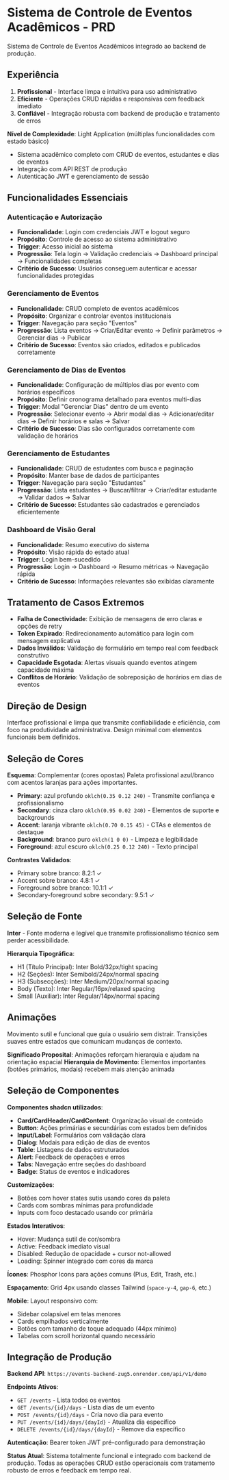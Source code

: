 # Sistema de Controle de Eventos Acadêmicos - PRD

Sistema de Controle de Eventos Acadêmicos integrado ao backend de produção.

## Experiência

1. **Profissional** - Interface limpa e intuitiva para uso administrativo
2. **Eficiente** - Operações CRUD rápidas e responsivas com feedback imediato  
3. **Confiável** - Integração robusta com backend de produção e tratamento de erros

**Nível de Complexidade**: Light Application (múltiplas funcionalidades com estado básico)
- Sistema acadêmico completo com CRUD de eventos, estudantes e dias de eventos
- Integração com API REST de produção
- Autenticação JWT e gerenciamento de sessão

## Funcionalidades Essenciais

### Autenticação e Autorização
- **Funcionalidade**: Login com credenciais JWT e logout seguro
- **Propósito**: Controle de acesso ao sistema administrativo
- **Trigger**: Acesso inicial ao sistema
- **Progressão**: Tela login → Validação credenciais → Dashboard principal → Funcionalidades completas
- **Critério de Sucesso**: Usuários conseguem autenticar e acessar funcionalidades protegidas

### Gerenciamento de Eventos
- **Funcionalidade**: CRUD completo de eventos acadêmicos
- **Propósito**: Organizar e controlar eventos institucionais
- **Trigger**: Navegação para seção "Eventos"
- **Progressão**: Lista eventos → Criar/Editar evento → Definir parâmetros → Gerenciar dias → Publicar
- **Critério de Sucesso**: Eventos são criados, editados e publicados corretamente

### Gerenciamento de Dias de Eventos  
- **Funcionalidade**: Configuração de múltiplos dias por evento com horários específicos
- **Propósito**: Definir cronograma detalhado para eventos multi-dias
- **Trigger**: Modal "Gerenciar Dias" dentro de um evento
- **Progressão**: Selecionar evento → Abrir modal dias → Adicionar/editar dias → Definir horários e salas → Salvar
- **Critério de Sucesso**: Dias são configurados corretamente com validação de horários

### Gerenciamento de Estudantes
- **Funcionalidade**: CRUD de estudantes com busca e paginação
- **Propósito**: Manter base de dados de participantes
- **Trigger**: Navegação para seção "Estudantes"  
- **Progressão**: Lista estudantes → Buscar/filtrar → Criar/editar estudante → Validar dados → Salvar
- **Critério de Sucesso**: Estudantes são cadastrados e gerenciados eficientemente

### Dashboard de Visão Geral
- **Funcionalidade**: Resumo executivo do sistema
- **Propósito**: Visão rápida do estado atual
- **Trigger**: Login bem-sucedido
- **Progressão**: Login → Dashboard → Resumo métricas → Navegação rápida
- **Critério de Sucesso**: Informações relevantes são exibidas claramente

## Tratamento de Casos Extremos

- **Falha de Conectividade**: Exibição de mensagens de erro claras e opções de retry
- **Token Expirado**: Redirecionamento automático para login com mensagem explicativa
- **Dados Inválidos**: Validação de formulário em tempo real com feedback construtivo
- **Capacidade Esgotada**: Alertas visuais quando eventos atingem capacidade máxima
- **Conflitos de Horário**: Validação de sobreposição de horários em dias de eventos

## Direção de Design

Interface profissional e limpa que transmite confiabilidade e eficiência, com foco na produtividade administrativa. Design minimal com elementos funcionais bem definidos.

## Seleção de Cores

**Esquema**: Complementar (cores opostas)
Paleta profissional azul/branco com acentos laranjas para ações importantes.

- **Primary**: azul profundo `oklch(0.35 0.12 240)` - Transmite confiança e profissionalismo
- **Secondary**: cinza claro `oklch(0.95 0.02 240)` - Elementos de suporte e backgrounds
- **Accent**: laranja vibrante `oklch(0.70 0.15 45)` - CTAs e elementos de destaque
- **Background**: branco puro `oklch(1 0 0)` - Limpeza e legibilidade
- **Foreground**: azul escuro `oklch(0.25 0.12 240)` - Texto principal

**Contrastes Validados**:
- Primary sobre branco: 8.2:1 ✓  
- Accent sobre branco: 4.8:1 ✓
- Foreground sobre branco: 10.1:1 ✓
- Secondary-foreground sobre secondary: 9.5:1 ✓

## Seleção de Fonte

**Inter** - Fonte moderna e legível que transmite profissionalismo técnico sem perder acessibilidade.

**Hierarquia Tipográfica**:
- H1 (Título Principal): Inter Bold/32px/tight spacing
- H2 (Seções): Inter Semibold/24px/normal spacing  
- H3 (Subsecções): Inter Medium/20px/normal spacing
- Body (Texto): Inter Regular/16px/relaxed spacing
- Small (Auxiliar): Inter Regular/14px/normal spacing

## Animações

Movimento sutil e funcional que guia o usuário sem distrair. Transições suaves entre estados que comunicam mudanças de contexto.

**Significado Proposital**: Animações reforçam hierarquia e ajudam na orientação espacial
**Hierarquia de Movimento**: Elementos importantes (botões primários, modais) recebem mais atenção animada

## Seleção de Componentes

**Componentes shadcn utilizados**:
- **Card/CardHeader/CardContent**: Organização visual de conteúdo
- **Button**: Ações primárias e secundárias com estados bem definidos
- **Input/Label**: Formulários com validação clara
- **Dialog**: Modais para edição de dias de eventos
- **Table**: Listagens de dados estruturados
- **Alert**: Feedback de operações e erros
- **Tabs**: Navegação entre seções do dashboard
- **Badge**: Status de eventos e indicadores

**Customizações**:
- Botões com hover states sutis usando cores da paleta
- Cards com sombras mínimas para profundidade
- Inputs com foco destacado usando cor primária

**Estados Interativos**:
- Hover: Mudança sutil de cor/sombra
- Active: Feedback imediato visual
- Disabled: Redução de opacidade + cursor not-allowed
- Loading: Spinner integrado com cores da marca

**Ícones**: Phosphor Icons para ações comuns (Plus, Edit, Trash, etc.)

**Espaçamento**: Grid 4px usando classes Tailwind (`space-y-4`, `gap-6`, etc.)

**Mobile**: Layout responsivo com:
- Sidebar colapsível em telas menores
- Cards empilhados verticalmente 
- Botões com tamanho de toque adequado (44px mínimo)
- Tabelas com scroll horizontal quando necessário

## Integração de Produção

**Backend API**: `https://events-backend-zug5.onrender.com/api/v1/demo`

**Endpoints Ativos**:
- `GET /events` - Lista todos os eventos
- `GET /events/{id}/days` - Lista dias de um evento
- `POST /events/{id}/days` - Cria novo dia para evento
- `PUT /events/{id}/days/{dayId}` - Atualiza dia específico
- `DELETE /events/{id}/days/{dayId}` - Remove dia específico

**Autenticação**: Bearer token JWT pré-configurado para demonstração

**Status Atual**: Sistema totalmente funcional e integrado com backend de produção. Todas as operações CRUD estão operacionais com tratamento robusto de erros e feedback em tempo real.